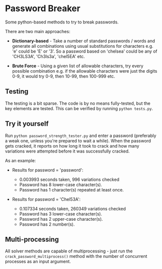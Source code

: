 # Password Breaker

Some python-based methods to try to break passwords.

There are two main approaches:

* **Dictionary-based** - Take a number of standard passwords / words and generate all combinations using usual substitutions for characters e.g. 'e' could be 'E' or '3'. So a password based on 'chelsea' could be any of 'CH3LS3A', 'Ch3ls3a', 'chel5EA' etc.

* **Brute Force** - Using a given list of allowable characters, try every possible combination e.g. if the allowable characters were just the digits 0-9, it would try 0-9, then 10-99, then 100-999 etc.

## Testing

The testing is a bit sparse. The code is by no means fully-tested, but the key elements are tested. This can be verified by running `python tests.py`.

## Try it yourself

Run `python password_strength_tester.py` and enter a password (preferably a weak one, unless you're prepared to wait a while). When the password gets cracked, it reports on how long it took to crack and how many variations were attempted before it was successfully cracked.

As an example:
* Results for password = 'password':
  * 0.003993 seconds taken, 996 variations checked
  * Password has 8 lower-case character(s).
  * Password has 1 character(s) repeated at least once.

* Results for password = 'Chel53A':
  * 0.107334 seconds taken, 260349 variations checked
  * Password has 3 lower-case character(s).
  * Password has 2 upper-case character(s).
  * Password has 2 number(s).

## Multi-processing

All solver methods are capable of multiprocessing - just run the `crack_password_multiprocess()` method with the number of concurrent processes as an input argument.
